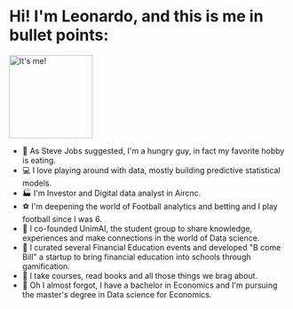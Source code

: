 # Hi! I'm Leonardo, and this is me in bullet points:
<img src="https://1drv.ms/i/s!Amm58FO3BFZ8gcxPgU9A5XX4VGlc_w?e=19Rru6" alt="It's me!" width="150"/>

- 🍝 As Steve Jobs suggested, I'm a hungry guy, in fact my favorite hobby is eating.
- 💻 I love playing around with data, mostly building predictive statistical models.
- 🏭 I'm Investor and Digital data analyst in Aircnc.
- ⚽ I'm deepening the world of Football analytics and betting and I play football since I was 6.
- 🧠 I co-founded UnimAI, the student group to share knowledge, experiences and make connections in the world of Data science.
- 💸 I curated several Financial Education events and developed "B come Bill" a startup to bring financial education into schools through gamification.
- 📖 I take courses, read books and all those things we brag about.
- 🏫 Oh I almost forgot, I have a bachelor in Economics and I'm pursuing the master's degree in Data science for Economics.

<!---
LeonardoAcquaroli/LeonardoAcquaroli is a ✨ special ✨ repository because its `README.md` (this file) appears on your GitHub profile.
You can click the Preview link to take a look at your changes.
--->
